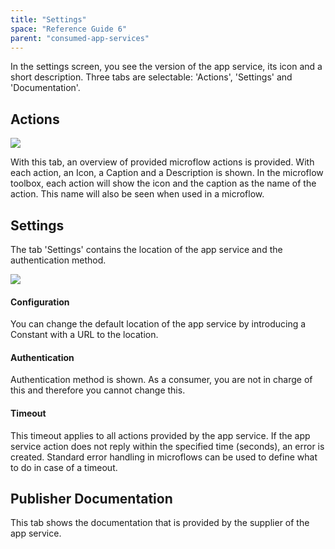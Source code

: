 ```yaml
---
title: "Settings"
space: "Reference Guide 6"
parent: "consumed-app-services"
---
```



In the settings screen, you see the version of the app service, its icon and a short description. Three tabs are selectable: 'Actions', 'Settings' and 'Documentation'.

## Actions

![](attachments/16713705/16843901.png)

With this tab, an overview of provided microflow actions is provided. With each action, an Icon, a Caption and a Description is shown. In the microflow toolbox, each action will show the icon and the caption as the name of the action. This name will also be seen when used in a microflow.

## Settings

The tab 'Settings' contains the location of the app service and the authentication method.

![](attachments/16713705/16843897.png)

#### Configuration

You can change the default location of the app service by introducing a Constant with a URL to the location.

#### Authentication

Authentication method is shown. As a consumer, you are not in charge of this and therefore you cannot change this.

#### Timeout

This timeout applies to all actions provided by the app service. If the app service action does not reply within the specified time (seconds), an error is created. Standard error handling in microflows can be used to define what to do in case of a timeout.

## Publisher Documentation

This tab shows the documentation that is provided by the supplier of the app service.
